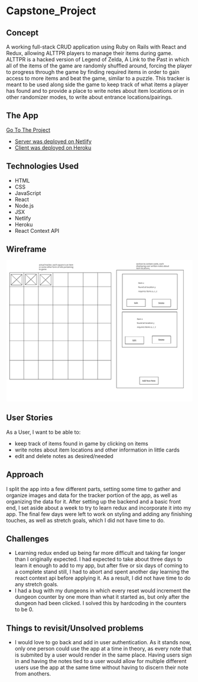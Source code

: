 # Capstone_Project

## Concept

A working full-stack CRUD application using Ruby on Rails with React and Redux, allowing ALTTPR players to manage their items during game. ALTTPR is a hacked version of Legend of Zelda, A Link to the Past in which all of the items of the game are randomly shuffled around, forcing the player to progress through the game by finding required items in order to gain access to more items and beat the game, similar to a puzzle.  This tracker is meant to be used along side the game to keep track of what items a player has found and to provide a place to write notes about item locations or in other randomizer modes, to write about entrance locations/pairings. 

## The App
[Go To The Project](https://infallible-saha-79caf7.netlify.app/)

- [Server was deployed on Netlify ](https://github.com/mendokuse3/capstone-server-netlify)
- [Client was deployed on Heroku](https://github.com/mendokuse3/capstone-client-netlify)


## Technologies Used

- HTML
- CSS
- JavaScript
- React
- Node.js
- JSX
- Netlify
- Heroku
- React Context API

## Wireframe

<img src="https://github.com/mendokuse3/Capstone_Project/blob/master/Wireframe.png" alt text="wire frame">

## User Stories
As a User, I want to be able to: 
- keep track of items found in game by clicking on items
- write notes about item locations and other information in little cards
- edit and delete notes as desired/needed


## Approach
I split the app into a few different parts, setting some time to gather and organize images and data for the tracker portion of the app, as well as organizing the data for it.  After setting up the backend and a basic front end, I set aside about a week to try to learn redux and incorporate it into my app. The final few days were left to work on styling and adding any finishing touches, as well as stretch goals, which I did not have time to do.


## Challenges
- Learning redux ended up being far more difficult and taking far longer than I originally expected. I had expected to take about three days to learn it enough to add to my app, but after five or six days of coming to a complete stand still, I had to abort and spent another day learning the react context api before applying it. As a result, I did not have time to do any stretch goals.
- I had a bug with my dungeons in which every reset would increment the dungeon counter by one more than what it started as, but only after the dungeon had been clicked. I solved this by hardcoding in the counters to be 0.


## Things to revisit/Unsolved problems
- I would love to go back and add in user authentication. As it stands now, only one person could use the app at a time in theory, as every note that is submited by a user would render in the same place.  Having users sign in and having the notes tied to a user would allow for multiple different users use the app at the same time without having to discern their note from anothers.


